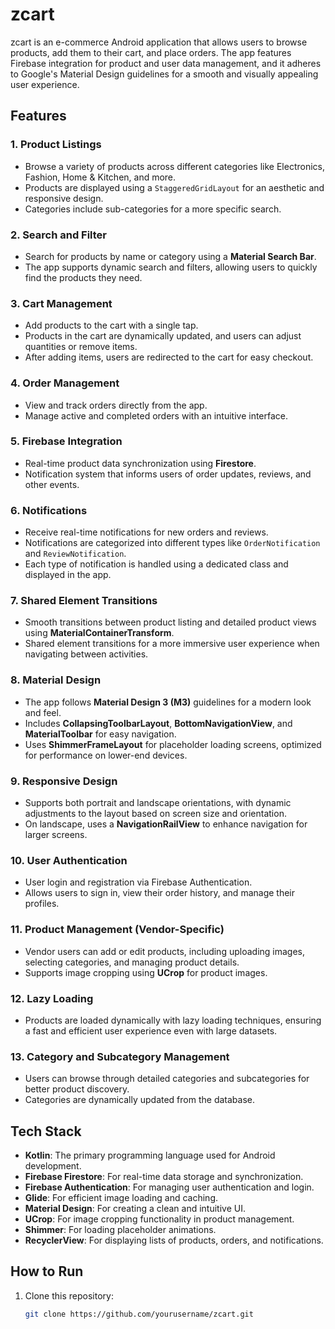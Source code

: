# zcart

zcart is an e-commerce Android application that allows users to browse products, add them to their cart, and place orders. The app features Firebase integration for product and user data management, and it adheres to Google's Material Design guidelines for a smooth and visually appealing user experience.

## Features

### 1. **Product Listings**
   - Browse a variety of products across different categories like Electronics, Fashion, Home & Kitchen, and more.
   - Products are displayed using a `StaggeredGridLayout` for an aesthetic and responsive design.
   - Categories include sub-categories for a more specific search.

### 2. **Search and Filter**
   - Search for products by name or category using a **Material Search Bar**.
   - The app supports dynamic search and filters, allowing users to quickly find the products they need.

### 3. **Cart Management**
   - Add products to the cart with a single tap.
   - Products in the cart are dynamically updated, and users can adjust quantities or remove items.
   - After adding items, users are redirected to the cart for easy checkout.

### 4. **Order Management**
   - View and track orders directly from the app.
   - Manage active and completed orders with an intuitive interface.

### 5. **Firebase Integration**
   - Real-time product data synchronization using **Firestore**.
   - Notification system that informs users of order updates, reviews, and other events.

### 6. **Notifications**
   - Receive real-time notifications for new orders and reviews.
   - Notifications are categorized into different types like `OrderNotification` and `ReviewNotification`.
   - Each type of notification is handled using a dedicated class and displayed in the app.

### 7. **Shared Element Transitions**
   - Smooth transitions between product listing and detailed product views using **MaterialContainerTransform**.
   - Shared element transitions for a more immersive user experience when navigating between activities.

### 8. **Material Design**
   - The app follows **Material Design 3 (M3)** guidelines for a modern look and feel.
   - Includes **CollapsingToolbarLayout**, **BottomNavigationView**, and **MaterialToolbar** for easy navigation.
   - Uses **ShimmerFrameLayout** for placeholder loading screens, optimized for performance on lower-end devices.

### 9. **Responsive Design**
   - Supports both portrait and landscape orientations, with dynamic adjustments to the layout based on screen size and orientation.
   - On landscape, uses a **NavigationRailView** to enhance navigation for larger screens.

### 10. **User Authentication**
   - User login and registration via Firebase Authentication.
   - Allows users to sign in, view their order history, and manage their profiles.

### 11. **Product Management (Vendor-Specific)**
   - Vendor users can add or edit products, including uploading images, selecting categories, and managing product details.
   - Supports image cropping using **UCrop** for product images.

### 12. **Lazy Loading**
   - Products are loaded dynamically with lazy loading techniques, ensuring a fast and efficient user experience even with large datasets.

### 13. **Category and Subcategory Management**
   - Users can browse through detailed categories and subcategories for better product discovery.
   - Categories are dynamically updated from the database.

## Tech Stack

- **Kotlin**: The primary programming language used for Android development.
- **Firebase Firestore**: For real-time data storage and synchronization.
- **Firebase Authentication**: For managing user authentication and login.
- **Glide**: For efficient image loading and caching.
- **Material Design**: For creating a clean and intuitive UI.
- **UCrop**: For image cropping functionality in product management.
- **Shimmer**: For loading placeholder animations.
- **RecyclerView**: For displaying lists of products, orders, and notifications.

## How to Run

1. Clone this repository:
   ```bash
   git clone https://github.com/yourusername/zcart.git
